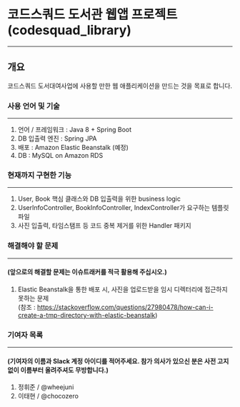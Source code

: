 # 코드스쿼드 도서관 웹앱 프로젝트 (codesquad_library)
***
## 개요
코드스쿼드 도서대여사업에 사용할 만한 웹 애플리케이션을 만드는 것을 목표로 합니다. 

### 사용 언어 및 기술
***
1. 언어 / 프레임워크 : Java 8 + Spring Boot
2. DB 입출력 엔진 : Spring JPA
3. 배포 : Amazon Elastic Beanstalk (예정)
4. DB : MySQL on Amazon RDS 

### 현재까지 구현한 기능 
***
1. User, Book 핵심 클래스와 DB 입출력을 위한 business logic
2. UserInfoController, BookInfoController, IndexController가 요구하는 템플릿 파일
3. 사진 입출력, 타임스탬프 등 코드 중복 제거를 위한 Handler 패키지

### 해결해야 할 문제
***
#### (앞으로의 해결할 문제는 이슈트래커를 적극 활용해 주십시오.)
1. Elastic Beanstalk을 통한 배포 시, 사진을 업로드받을 임시 디렉터리에 접근하지 못하는 문제 <br/>
(참조 : <https://stackoverflow.com/questions/27980478/how-can-i-create-a-tmp-directory-with-elastic-beanstalk>)

### 기여자 목록
***
#### (기여자의 이름과 Slack 계정 아이디를 적어주세요. 참가 의사가 있으신 분은 사전 고지 없이 이름부터 올려주셔도 무방합니다.)

1. 정휘준 / @wheejuni
2. 이태현 / @chocozero

